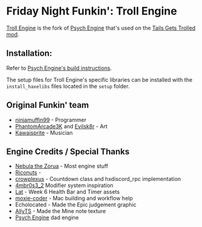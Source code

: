 # Friday Night Funkin': Troll Engine

[Troll Engine](https://github.com/riconuts/troll-engine) is the fork of [Psych Engine](https://github.com/ShadowMario/FNF-PsychEngine) that's used on the [Tails Gets Trolled mod](https://gamebanana.com/mods/320596).


## Installation:

Refer to [Psych Engine's build instructions](https://github.com/ShadowMario/FNF-PsychEngine/blob/main/BUILDING.md).

The setup files for Troll Engine's specific libraries can be installed with the `install_haxelibs` files located in the `setup` folder.

## Original Funkin' team
- [ninjamuffin99](https://twitter.com/ninja_muffin99) - Programmer
- [PhantomArcade3K](https://twitter.com/phantomarcade3k) and [Evilsk8r](https://twitter.com/evilsk8r) - Art
- [Kawaisprite](https://twitter.com/kawaisprite) - Musician

## Engine Credits / Special Thanks
- [Nebula the Zorua](https://x.com/Nebula_Zorua) - Most engine stuff
- [Riconuts](https://x.com/riconuts) - 
- [crowplexus](https://x.com/crowplexus) - Countdown class and hxdiscord_rpc implementation
- [4mbr0s3_2](https://www.youtube.com/@4mbr0s3-2) Modifier system inspiration
- [Lat](https://x.com/latzephr) - Week 6 Health Bar and Timer assets
- [moxie-coder](https://x.com/moxie_specalist) - Mac building and workflow help
- Echolocated - Made the Epic judgement graphic
- [AllyTS](https://x.com/NewTioSans) - Made the Mine note texture
- [Psych Engine](https://github.com/ShadowMario/FNF-PsychEngine) dad engine
